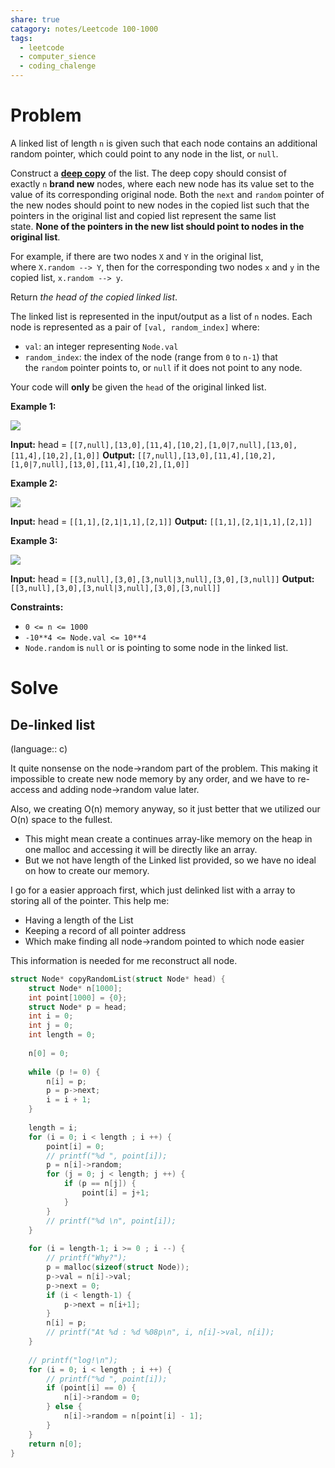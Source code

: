 ```yaml
---
share: true
catagory: notes/Leetcode 100-1000
tags:
  - leetcode
  - computer_sience
  - coding_chalenge
---
```

# Problem

A linked list of length `n` is given such that each node contains an additional random pointer, which could point to any node in the list, or `null`.

Construct a [**deep copy**](https://en.wikipedia.org/wiki/Object_copying#Deep_copy) of the list. The deep copy should consist of exactly `n` **brand new** nodes, where each new node has its value set to the value of its corresponding original node. Both the `next` and `random` pointer of the new nodes should point to new nodes in the copied list such that the pointers in the original list and copied list represent the same list state. **None of the pointers in the new list should point to nodes in the original list**.

For example, if there are two nodes `X` and `Y` in the original list, where `X.random --> Y`, then for the corresponding two nodes `x` and `y` in the copied list, `x.random --> y`.

Return _the head of the copied linked list_.

The linked list is represented in the input/output as a list of `n` nodes. Each node is represented as a pair of `[val, random_index]` where:

- `val`: an integer representing `Node.val`
- `random_index`: the index of the node (range from `0` to `n-1`) that the `random` pointer points to, or `null` if it does not point to any node.

Your code will **only** be given the `head` of the original linked list.

**Example 1:**

![](https://assets.leetcode.com/uploads/2019/12/18/e1.png)

**Input:** head = `[[7,null],[13,0],[11,4],[10,2],[1,0|7,null],[13,0],[11,4],[10,2],[1,0]]`
**Output:** `[[7,null],[13,0],[11,4],[10,2],[1,0|7,null],[13,0],[11,4],[10,2],[1,0]]`

**Example 2:**

![](https://assets.leetcode.com/uploads/2019/12/18/e2.png)

**Input:** head = `[[1,1],[2,1|1,1],[2,1]]`
**Output:** `[[1,1],[2,1|1,1],[2,1]]`

**Example 3:**

**![](https://assets.leetcode.com/uploads/2019/12/18/e3.png)**

**Input:** head = `[[3,null],[3,0],[3,null|3,null],[3,0],[3,null]]`
**Output:** `[[3,null],[3,0],[3,null|3,null],[3,0],[3,null]]`

**Constraints:**

- `0 <= n <= 1000`
- `-10**4 <= Node.val <= 10**4`
- `Node.random` is `null` or is pointing to some node in the linked list.

# Solve

## De-linked list
(language:: c)

It quite nonsense on the node->random part of the problem. This making it impossible to create new node memory by any order, and we have to re-access and adding node->random value later. 

Also, we creating O(n) memory anyway, so it just better that we utilized our O(n) space to the fullest.
- This might mean create a continues array-like memory on the heap in one malloc and accessing it will be directly like an array.
- But we not have length of the Linked list provided, so we have no ideal on how to create our memory.

I go for a easier approach first, which just delinked list with a array to storing all of the pointer. This help me:
- Having a length of the List
- Keeping a record of all pointer address
- Which make finding all node->random pointed to which node easier


This information is needed for me reconstruct all node.

```c
struct Node* copyRandomList(struct Node* head) {
	struct Node* n[1000];
    int point[1000] = {0};
    struct Node* p = head;
    int i = 0;
    int j = 0;
    int length = 0;
    
    n[0] = 0;
        
    while (p != 0) {
        n[i] = p;
        p = p->next;
        i = i + 1;
    }
    
    length = i;
    for (i = 0; i < length ; i ++) {
        point[i] = 0;
        // printf("%d ", point[i]);
        p = n[i]->random;
        for (j = 0; j < length; j ++) {
            if (p == n[j]) {
                point[i] = j+1;
            }
        }
        // printf("%d \n", point[i]);
    }
    
    for (i = length-1; i >= 0 ; i --) {
        // printf("Why?");
        p = malloc(sizeof(struct Node));
        p->val = n[i]->val;
        p->next = 0;
        if (i < length-1) {
            p->next = n[i+1];
        }
        n[i] = p;
        // printf("At %d : %d %08p\n", i, n[i]->val, n[i]);
    }
    
    // printf("log!\n");
    for (i = 0; i < length ; i ++) {
        // printf("%d ", point[i]);
        if (point[i] == 0) {
            n[i]->random = 0;
        } else {
            n[i]->random = n[point[i] - 1];
        }
    }
    return n[0];
}
```
